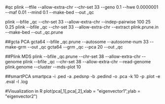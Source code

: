 #qc
plink --tfile <file> --allow-extra-chr --chr-set 33 --geno 0.1 --hwe 0.0000001 --maf 0.01  --mind 0.1 --make-bed --out <file>_qc

plink --bfile <file>_qc --chr-set 33 --allow-extra-chr --indep-pairwise 100 25 0.25
plink --bfile <file>_qc --chr-set 33 --allow-extra-chr --extract plink.prune.in --make-bed --out <file>_qc.prune

##gcta PCA
gcta64 --bfile <file>_qc.prune --autosome --autosome-num 33 --make-grm --out <file>_qc
gcta64 --grm <file>_qc --pca 20 --out <file>_qc

##Plink MDS
plink --bfile <file>_qc.prune --chr-set 38 --allow-extra-chr --genome
plink --bfile <file>_qc --chr-set 38 --allow-extra-chr --read-genome plink.genome --cluster --mds-plot 10 

##smartPCA
smartpca -i <file>.ped -a <file>.pedsnp -b <file>.pedind -o <file>.pca -k 10 -p <file>.plot -e <file>.eval -l <file>.log

#Visualization in R
plot(pca[,1],pca[,2],xlab = "eigenvector1",ylab = "eigenvector2")
